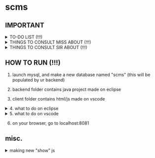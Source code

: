 # scms

## IMPORTANT

<details>
<summary>TO-DO LIST (!!!)</summary>

1. **crud**
    * **c**reate ✅
        * we can create entries in category, customer, and product
        * orders are still broken..... 
    * **r**ead
        * figure out a searchbar ❗
    * **u**pdate ❓
    * **d**elete ❓
2. **orders:**
    * The problem here is i cant figure out how to work with dates :L
    * client
        * OrderShow ❓
        * OrderAdd ❓
    * back-end
        * Save function in orderscontroller ❓
        * Builder for gson/json edit to be compatible converting back and forth ❓
            * there should be no concatenated anything in builder bc it wont be able to convert back from gson to java
3. **Form authentication**
    * Find a way to make a restriction on the forms
    * columns cant be empty etc etc
    * preferably figure out how to bootstrap ur way into it?
    * https://getbootstrap.com/docs/5.0/forms/overview/
    
</details>

<details>
<summary>THINGS TO CONSULT MISS ABOUT (!!!)</summary>

1. how our backend and client works
    * backend thats built on spring framework that is connected to a mysql db
    * client that runs on react and js
2. incompatibility with the java tutorial she showed
    * java & jdbc vs. java spring framework & mysql
    * wrong understanding that we needed a .sql file to have a working backend?
    * rather, we are connected to sql already
3. we're following the oop that our other major is talking about
4. ensure that she knows there is mysql involved
    * we dont have a specific .sql file, BUT we are working with sql
    * the only thing that needs to be done is make a scms db in mysql
    * then our backend will handle the rest

</details>

<details>
<summary>THINGS TO CONSULT SIR ABOUT (!!!)</summary>

1. ung id system ang gulo :l
2. ung orders, how to work w/ date?
    * how to have a form input for date? and how to convert that into smth that the backend can use???
    * how to work with the builder + controller?
3. additionally, how to work with arrays sa render product?
    * e.g. in categories, show localhost:8080, the array of products under a category
    * how to render that?

</details>

## HOW TO RUN (!!!)

1. launch mysql, and make a new database named "scms" (this will be populated by ur backend)

2. backend folder contains java project made on eclipse

3. client folder contains html/js made on vscode

<details>
<summary>4. what to do on eclipse</summary>

    1. import as project the backend to eclipse
    
    2. within eclipse, in src/main/resources/application.properties,
    change the necessary info to match ur sql settings

    3. run 'program.java' within the backend project on eclipse

</details>

<details>
<summary>5. what to do on vscode</summary>

    1. add the client folder to ur vscode workspace

    2. make sure that your terminal is set to the client folder directory
        * e.g. your terminal should look like this:
    ```
    E:\Programming\github\scms\client> []     <= this thing is ur cursor
    ```

    3. on your terminal, run this:
    ```
    ./node_modules/.bin/webpack serve --mode development
    ``` 
</details>

6. on your browser, go to localhost:8081

## misc.
<details>
<summary>making new "show" js</summary>

1. import the ff:

```
import React, { useState, useEffect } from "react";
```

2. make the necessary function with the following syntax:
```
export default function functionName() {}
```

3. declare the const variables needed:

```
1. empty array containing a variable 'object', and a function 'setObject' to change it: 
const [object, setObject] = useState([]);
\\e.g.
const [products, setProducts] = useState([]);

2. url
const urlObject = "http://localhost:8080/api/object"
\\note: this was declared in eclipse

\\e.g.
const urlProducts = "http://localhost:8080/api/products";
```

4. declare use effect and load object:

```
useEffect(() => {
        loadProducts()
    }, []); //function called only once

    function loadProducts() {
        // Step 1: Call the urlProducts URL
        fetch(urlProducts)
            .then(response => response.json())
            .then(data => {
                // Step 2: Given the json response, load it to products variable
                setProducts(data.products);
            })
            .catch((error) => {
            });
    }
```

5. render products code

```
function renderObject() {
    if (objects.length > 0) {
        return (
            <div>
                {
                    objects.map((o) => {
                        return(
                            <div>
                                <h2>{o.name}</h2>
                                    <h5>ID: {o.id}</h5>
                                    <h5>PRICE: {o.price}</h5>
                                    <h5>CATEGORY: {o.category}</h5>
                            </div>
                        )
                    })
                }
            </div>
        )
    } else {
        return (
            <h2>
                No Products Foud
            </h2>
        )
    }
}
```

6. the final return
```
return(
    <div>
        <h1>
                My List of Objects
        </h1>

        {renderObject()}
    </div>
)
```

7. add the save function on ur java file in eclipse

```
@RequestMapping(
	value= {"","/"},
	method=RequestMethod.POST,
	produces=MediaType.APPLICATION_JSON_VALUE)
@CrossOrigin(origins="*")
public String save(@RequestBody String payload) {
	Gson gson = new Gson();
	HashMap<String,Object> data = new HashMap<String,Object>();
	data = gson.fromJson(payload, data.getClass());
	
    Datatype attribute = data.get("attribute").toDataType();
		
	Object o = new Object();
	o.setAttribute(firstNattributeame);
		
	objectRepository.save(o);
	return " { \"message\": \"ok\" } ";
}
```

8. reset ur backend (stop running, then run again)
</details>